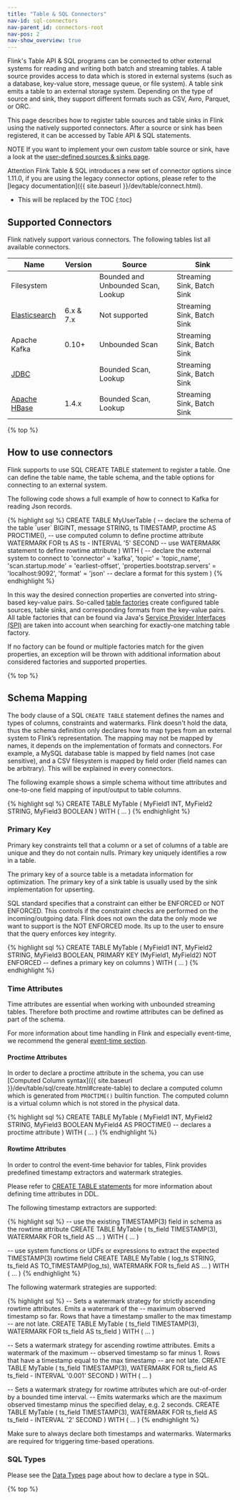 ```yaml
---
title: "Table & SQL Connectors"
nav-id: sql-connectors
nav-parent_id: connectors-root
nav-pos: 2
nav-show_overview: true
---
```

<!--
Licensed to the Apache Software Foundation (ASF) under one
or more contributor license agreements.  See the NOTICE file
distributed with this work for additional information
regarding copyright ownership.  The ASF licenses this file
to you under the Apache License, Version 2.0 (the
"License"); you may not use this file except in compliance
with the License.  You may obtain a copy of the License at

  http://www.apache.org/licenses/LICENSE-2.0

Unless required by applicable law or agreed to in writing,
software distributed under the License is distributed on an
"AS IS" BASIS, WITHOUT WARRANTIES OR CONDITIONS OF ANY
KIND, either express or implied.  See the License for the
specific language governing permissions and limitations
under the License.
-->


Flink's Table API & SQL programs can be connected to other external systems for reading and writing both batch and streaming tables. A table source provides access to data which is stored in external systems (such as a database, key-value store, message queue, or file system). A table sink emits a table to an external storage system. Depending on the type of source and sink, they support different formats such as CSV, Avro, Parquet, or ORC.

This page describes how to register table sources and table sinks in Flink using the natively supported connectors. After a source or sink has been registered, it can be accessed by Table API & SQL statements.

<span class="label label-info">NOTE</span> If you want to implement your own *custom* table source or sink, have a look at the [user-defined sources & sinks page](sourceSinks.html).

<span class="label label-danger">Attention</span> Flink Table & SQL introduces a new set of connector options since 1.11.0, if you are using the legacy connector options, please refer to the [legacy documentation]({{ site.baseurl }}/dev/table/connect.html).

* This will be replaced by the TOC
{:toc}

Supported Connectors
------------

Flink natively support various connectors. The following tables list all available connectors.

<table class="table table-bordered">
    <thead>
      <tr>
        <th class="text-left">Name</th>
        <th class="text-center">Version</th>
        <th class="text-center">Source</th>
        <th class="text-center">Sink</th>
      </tr>
    </thead>
    <tbody>
    <tr>
      <td>Filesystem</td>
      <td></td>
      <td>Bounded and Unbounded Scan, Lookup</td>
      <td>Streaming Sink, Batch Sink</td>
    </tr>
    <tr>
      <td><a href="{% link dev/table/connectors/elasticsearch.zh.md %}">Elasticsearch</a></td>
      <td>6.x & 7.x</td>
      <td>Not supported</td>
      <td>Streaming Sink, Batch Sink</td>
    </tr>
    <tr>
      <td>Apache Kafka</td>
      <td>0.10+</td>
      <td>Unbounded Scan</td>
      <td>Streaming Sink, Batch Sink</td>
    </tr>
    <tr>
      <td><a href="{% link dev/table/connectors/jdbc.zh.md %}">JDBC</a></td>
      <td></td>
      <td>Bounded Scan, Lookup</td>
      <td>Streaming Sink, Batch Sink</td>
    </tr>
    <tr>
      <td><a href="{% link dev/table/connectors/hbase.zh.md %}">Apache HBase</a></td>
      <td>1.4.x</td>
      <td>Bounded Scan, Lookup</td>
      <td>Streaming Sink, Batch Sink</td>
    </tr>
    </tbody>
</table>

{% top %}

How to use connectors
--------

Flink supports to use SQL CREATE TABLE statement to register a table. One can define the table name, the table schema, and the table options for connecting to an external system.

The following code shows a full example of how to connect to Kafka for reading Json records.

<div class="codetabs" markdown="1">
<div data-lang="SQL" markdown="1">
{% highlight sql %}
CREATE TABLE MyUserTable (
  -- declare the schema of the table
  `user` BIGINT,
  message STRING,
  ts TIMESTAMP,
  proctime AS PROCTIME(), -- use computed column to define proctime attribute
  WATERMARK FOR ts AS ts - INTERVAL '5' SECOND  -- use WATERMARK statement to define rowtime attribute
) WITH (
  -- declare the external system to connect to
  'connector' = 'kafka',
  'topic' = 'topic_name',
  'scan.startup.mode' = 'earliest-offset',
  'properties.bootstrap.servers' = 'localhost:9092',
  'format' = 'json'   -- declare a format for this system
)
{% endhighlight %}
</div>
</div>

In this way the desired connection properties are converted into string-based key-value pairs. So-called [table factories](sourceSinks.html#define-a-tablefactory) create configured table sources, table sinks, and corresponding formats from the key-value pairs. All table factories that can be found via Java's [Service Provider Interfaces (SPI)](https://docs.oracle.com/javase/tutorial/sound/SPI-intro.html) are taken into account when searching for exactly-one matching table factory.

If no factory can be found or multiple factories match for the given properties, an exception will be thrown with additional information about considered factories and supported properties.

{% top %}

Schema Mapping
------------

The body clause of a SQL `CREATE TABLE` statement defines the names and types of columns, constraints and watermarks. Flink doesn't hold the data, thus the schema definition only declares how to map types from an external system to Flink’s representation. The mapping may not be mapped by names, it depends on the implementation of formats and connectors. For example, a MySQL database table is mapped by field names (not case sensitive), and a CSV filesystem is mapped by field order (field names can be arbitrary). This will be explained in every connectors.

The following example shows a simple schema without time attributes and one-to-one field mapping of input/output to table columns.

<div class="codetabs" markdown="1">
<div data-lang="SQL" markdown="1">
{% highlight sql %}
CREATE TABLE MyTable (
  MyField1 INT,
  MyField2 STRING,
  MyField3 BOOLEAN
) WITH (
  ...
)
{% endhighlight %}
</div>
</div>

### Primary Key

Primary key constraints tell that a column or a set of columns of a table are unique and they do not contain nulls. Primary key uniquely identifies a row in a table.

The primary key of a source table is a metadata information for optimization. The primary key of a sink table is usually used by the sink implementation for upserting.

SQL standard specifies that a constraint can either be ENFORCED or NOT ENFORCED. This controls if the constraint checks are performed on the incoming/outgoing data. Flink does not own the data the only mode we want to support is the NOT ENFORCED mode. Its up to the user to ensure that the query enforces key integrity.

<div class="codetabs" markdown="1">
<div data-lang="SQL" markdown="1">
{% highlight sql %}
CREATE TABLE MyTable (
  MyField1 INT,
  MyField2 STRING,
  MyField3 BOOLEAN,
  PRIMARY KEY (MyField1, MyField2) NOT ENFORCED  -- defines a primary key on columns
) WITH (
  ...
)
{% endhighlight %}
</div>
</div>

### Time Attributes

Time attributes are essential when working with unbounded streaming tables. Therefore both proctime and rowtime attributes can be defined as part of the schema.

For more information about time handling in Flink and especially event-time, we recommend the general [event-time section](streaming/time_attributes.html).

#### Proctime Attributes

In order to declare a proctime attribute in the schema, you can use [Computed Column syntax]({{ site.baseurl }}/dev/table/sql/create.html#create-table) to declare a computed column which is generated from `PROCTIME()` builtin function.
The computed column is a virtual column which is not stored in the physical data.

<div class="codetabs" markdown="1">
<div data-lang="SQL" markdown="1">
{% highlight sql %}
CREATE TABLE MyTable (
  MyField1 INT,
  MyField2 STRING,
  MyField3 BOOLEAN
  MyField4 AS PROCTIME() -- declares a proctime attribute
) WITH (
  ...
)
{% endhighlight %}
</div>
</div>

#### Rowtime Attributes

In order to control the event-time behavior for tables, Flink provides predefined timestamp extractors and watermark strategies.

Please refer to [CREATE TABLE statements](sql/create.html#create-table) for more information about defining time attributes in DDL.

The following timestamp extractors are supported:

<div class="codetabs" markdown="1">
<div data-lang="DDL" markdown="1">
{% highlight sql %}
-- use the existing TIMESTAMP(3) field in schema as the rowtime attribute
CREATE TABLE MyTable (
  ts_field TIMESTAMP(3),
  WATERMARK FOR ts_field AS ...
) WITH (
  ...
)

-- use system functions or UDFs or expressions to extract the expected TIMESTAMP(3) rowtime field
CREATE TABLE MyTable (
  log_ts STRING,
  ts_field AS TO_TIMESTAMP(log_ts),
  WATERMARK FOR ts_field AS ...
) WITH (
  ...
)
{% endhighlight %}
</div>
</div>

The following watermark strategies are supported:

<div class="codetabs" markdown="1">
<div data-lang="DDL" markdown="1">
{% highlight sql %}
-- Sets a watermark strategy for strictly ascending rowtime attributes. Emits a watermark of the
-- maximum observed timestamp so far. Rows that have a timestamp smaller to the max timestamp
-- are not late.
CREATE TABLE MyTable (
  ts_field TIMESTAMP(3),
  WATERMARK FOR ts_field AS ts_field
) WITH (
  ...
)

-- Sets a watermark strategy for ascending rowtime attributes. Emits a watermark of the maximum
-- observed timestamp so far minus 1. Rows that have a timestamp equal to the max timestamp
-- are not late.
CREATE TABLE MyTable (
  ts_field TIMESTAMP(3),
  WATERMARK FOR ts_field AS ts_field - INTERVAL '0.001' SECOND
) WITH (
  ...
)

-- Sets a watermark strategy for rowtime attributes which are out-of-order by a bounded time interval.
-- Emits watermarks which are the maximum observed timestamp minus the specified delay, e.g. 2 seconds.
CREATE TABLE MyTable (
  ts_field TIMESTAMP(3),
  WATERMARK FOR ts_field AS ts_field - INTERVAL '2' SECOND
) WITH (
  ...
)
{% endhighlight %}
</div>
</div>

Make sure to always declare both timestamps and watermarks. Watermarks are required for triggering time-based operations.

### SQL Types

Please see the [Data Types](types.html) page about how to declare a type in SQL.

{% top %}